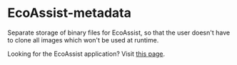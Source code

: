# EcoAssist-metadata
Separate storage of binary files for EcoAssist, so that the user doesn't have to clone all images which won't be used at runtime.

Looking for the EcoAssist application? Visit [this page](https://github.com/PetervanLunteren/EcoAssist). 
